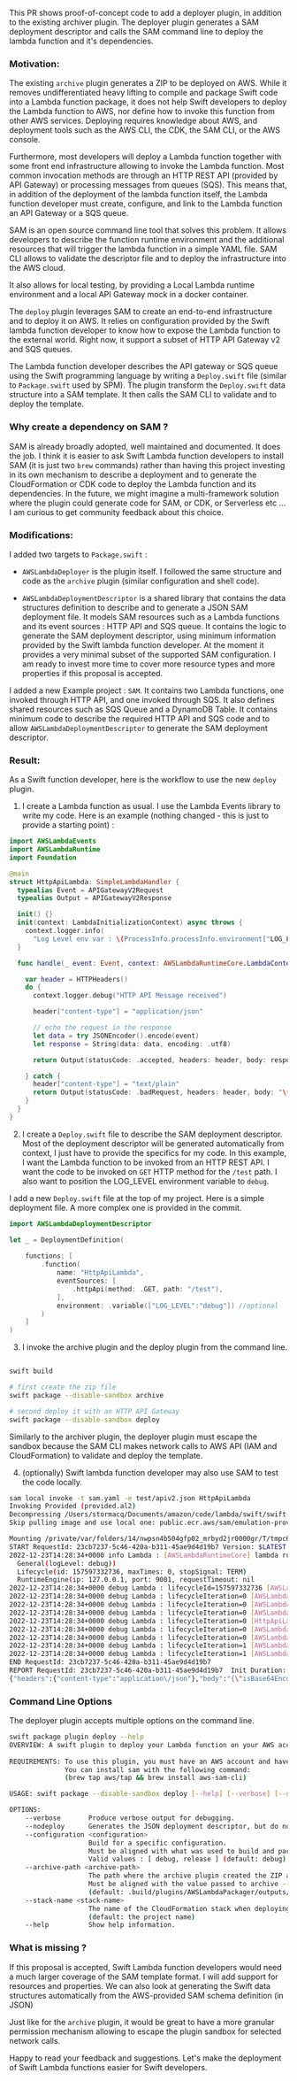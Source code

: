 This PR shows proof-of-concept code to add a deployer plugin, in addition to the existing archiver plugin. The deployer plugin generates a SAM deployment descriptor and calls the SAM command line to deploy the lambda function and it's dependencies.

### Motivation:

The existing `archive` plugin generates a ZIP to be deployed on AWS. While it removes undifferentiated heavy lifting to compile and package Swift code into a Lambda function package, it does not help Swift developers to deploy the Lambda function to AWS, nor define how to invoke this function from other AWS services.  Deploying requires knowledge about AWS, and deployment tools such as the AWS CLI, the CDK, the SAM CLI, or the AWS console.

Furthermore, most developers will deploy a Lambda function together with some front end infrastructure allowing to invoke the Lambda function. Most common invocation methods are through an HTTP REST API (provided by API Gateway) or processing messages from queues (SQS).  This means that, in addition of the deployment of the lambda function itself, the Lambda function developer must create, configure, and link to the Lambda function an API Gateway or a SQS queue.

SAM is an open source  command line tool that solves this problem. It allows developers to describe the function runtime environment and the additional resources that will trigger the lambda function in a simple YAML file.  SAM CLI allows to validate the descriptor file and to deploy the infrastructure into the AWS cloud.

It also allows for local testing, by providing a Local Lambda runtime environment and a local API Gateway mock in a docker container.

The `deploy` plugin leverages SAM to create an end-to-end infrastructure and to deploy it on AWS.  It relies on  configuration provided by the Swift lambda function developer to know how to expose the Lambda function to the external world. Right now, it support a subset of HTTP API Gateway v2 and SQS queues.

The Lambda function developer describes the API gateway or SQS queue using the Swift programming language by writing a `Deploy.swift` file (similar to `Package.swift` used by SPM).  The plugin transform the `Deploy.swift` data structure into a SAM template. It then calls the SAM CLI to validate and to deploy the template.

### Why create a dependency on SAM ?

SAM is already broadly adopted, well maintained and documented. It does the job.  I think it is easier to ask Swift Lambda function developers to install SAM (it is just two `brew` commands) rather than having this project investing in its own mechanism to describe a deployment and to generate the CloudFormation or CDK code to deploy the Lambda function and its dependencies. In the future, we might imagine a multi-framework solution where the plugin could generate code for SAM, or CDK, or Serverless etc ... I am curious to get community feedback about this choice.

### Modifications:

I added two targets to `Package.swift` : 

- `AWSLambdaDeployer` is the plugin itself. I followed the same structure and code as the `archive` plugin (similar configuration and shell code). 

- `AWSLambdaDeploymentDescriptor` is a shared library that contains the data structures definition to describe and to generate a JSON SAM deployment file. It models SAM resources such as a Lambda functions and its event sources : HTTP API and SQS queue. It contains the logic to generate the SAM deployment descriptor, using minimum information provided by the Swift lambda function developer. At the moment it provides a very minimal subset of the supported SAM configuration. I am ready to invest more time to cover more resource types and more properties if this proposal is accepted.

I added a new Example project : `SAM`. It contains two Lambda functions, one invoked through HTTP API, and one invoked through SQS.  It also defines shared resources such as SQS Queue and a DynamoDB Table. It contains minimum code to describe the required HTTP API and SQS code and to allow `AWSLambdaDeploymentDescriptor` to generate the SAM deployment descriptor. 

### Result:

As a Swift function developer, here is the workflow to use the new `deploy` plugin.

1. I create a Lambda function as usual.  I use the Lambda Events library to write my code. Here is an example (nothing changed -  this is just to provide a starting point) : 

```swift
import AWSLambdaEvents
import AWSLambdaRuntime
import Foundation

@main
struct HttpApiLambda: SimpleLambdaHandler {
  typealias Event = APIGatewayV2Request
  typealias Output = APIGatewayV2Response

  init() {}
  init(context: LambdaInitializationContext) async throws {
    context.logger.info(
      "Log Level env var : \(ProcessInfo.processInfo.environment["LOG_LEVEL"] ?? "info" )")
  }

  func handle(_ event: Event, context: AWSLambdaRuntimeCore.LambdaContext) async throws -> Output {

    var header = HTTPHeaders()
    do {
      context.logger.debug("HTTP API Message received")

      header["content-type"] = "application/json"

      // echo the request in the response
      let data = try JSONEncoder().encode(event)
      let response = String(data: data, encoding: .utf8)

      return Output(statusCode: .accepted, headers: header, body: response)

    } catch {
      header["content-type"] = "text/plain"
      return Output(statusCode: .badRequest, headers: header, body: "\(error.localizedDescription)")
    }
  }
}
```

2. I create a `Deploy.swift` file to describe the SAM deployment descriptor.  Most of the deployment descriptor will be generated automatically from context, I just have to provide the specifics for my code.  In this example, I want the Lambda function to be invoked from an HTTP REST API. I want the code to be invoked on `GET` HTTP method for the `/test` path. I also want to position the LOG_LEVEL environment variable to `debug`.

I add a new `Deploy.swift` file at the top of my project. Here is a simple deployment file. A more complex one is provided in the commit.

```swift
import AWSLambdaDeploymentDescriptor

let _ = DeploymentDefinition(
    
    functions: [        
        .function(
            name: "HttpApiLambda",
            eventSources: [
                .httpApi(method: .GET, path: "/test"),
            ],
            environment: .variable(["LOG_LEVEL":"debug"]) //optional
        )
    ]
)
```

3. I invoke the archive plugin and the deploy plugin from the command line.

```bash

swift build 

# first create the zip file
swift package --disable-sandbox archive

# second deploy it with an HTTP API Gateway
swift package --disable-sandbox deploy
```

Similarly to the archiver plugin, the deployer plugin must escape the sandbox because the SAM CLI makes network calls to AWS API (IAM and CloudFormation) to validate and deploy the template.

4. (optionally) Swift lambda function developer may also use SAM to test the code locally.

```bash
sam local invoke -t sam.yaml -e test/apiv2.json HttpApiLambda
Invoking Provided (provided.al2)
Decompressing /Users/stormacq/Documents/amazon/code/lambda/swift/swift-aws-lambda-runtime/Examples/SAM/.build/plugins/AWSLambdaPackager/outputs/AWSLambdaPackager/HttpApiLambda/HttpApiLambda.zip
Skip pulling image and use local one: public.ecr.aws/sam/emulation-provided.al2:rapid-1.67.0-arm64.

Mounting /private/var/folders/14/nwpsn4b504gfp02_mrbyd2jr0000gr/T/tmpc6ajvoxv as /var/task:ro,delegated inside runtime container
START RequestId: 23cb7237-5c46-420a-b311-45ae9d4d19b7 Version: $LATEST
2022-12-23T14:28:34+0000 info Lambda : [AWSLambdaRuntimeCore] lambda runtime starting with LambdaConfiguration
  General(logLevel: debug))
  Lifecycle(id: 157597332736, maxTimes: 0, stopSignal: TERM)
  RuntimeEngine(ip: 127.0.0.1, port: 9001, requestTimeout: nil
2022-12-23T14:28:34+0000 debug Lambda : lifecycleId=157597332736 [AWSLambdaRuntimeCore] initializing lambda
2022-12-23T14:28:34+0000 debug Lambda : lifecycleIteration=0 [AWSLambdaRuntimeCore] lambda invocation sequence starting
2022-12-23T14:28:34+0000 debug Lambda : lifecycleIteration=0 [AWSLambdaRuntimeCore] requesting work from lambda runtime engine using /2018-06-01/runtime/invocation/next
2022-12-23T14:28:34+0000 debug Lambda : lifecycleIteration=0 [AWSLambdaRuntimeCore] sending invocation to lambda handler
2022-12-23T14:28:34+0000 debug Lambda : lifecycleIteration=0 [HttpApiLambda] HTTP API Message received
2022-12-23T14:28:34+0000 debug Lambda : lifecycleIteration=0 [AWSLambdaRuntimeCore] reporting results to lambda runtime engine using /2018-06-01/runtime/invocation/23cb7237-5c46-420a-b311-45ae9d4d19b7/response
2022-12-23T14:28:34+0000 debug Lambda : lifecycleIteration=0 [AWSLambdaRuntimeCore] lambda invocation sequence completed successfully
2022-12-23T14:28:34+0000 debug Lambda : lifecycleIteration=1 [AWSLambdaRuntimeCore] lambda invocation sequence starting
2022-12-23T14:28:34+0000 debug Lambda : lifecycleIteration=1 [AWSLambdaRuntimeCore] requesting work from lambda runtime engine using /2018-06-01/runtime/invocation/next
END RequestId: 23cb7237-5c46-420a-b311-45ae9d4d19b7
REPORT RequestId: 23cb7237-5c46-420a-b311-45ae9d4d19b7  Init Duration: 0.44 ms  Duration: 115.33 ms     Billed Duration: 116 ms Memory Size: 128 MB       Max Memory Used: 128 MB
{"headers":{"content-type":"application\/json"},"body":"{\"isBase64Encoded\":false,\"headers\":{\"x-forwarded-for\":\"90.103.90.59\",\"sec-fetch-site\":\"none\",\"x-amzn-trace-id\":\"Root=1-63a29de7-371407804cbdf89323be4902\",\"content-length\":\"0\",\"host\":\"x6v980zzkh.execute-api.eu-central-1.amazonaws.com\",\"x-forwarded-port\":\"443\",\"accept\":\"text\\\/html,application\\\/xhtml+xml,application\\\/xml;q=0.9,image\\\/avif,image\\\/webp,*\\\/*;q=0.8\",\"sec-fetch-user\":\"?1\",\"user-agent\":\"Mozilla\\\/5.0 (Macintosh; Intel Mac OS X 10.15; rv:108.0) Gecko\\\/20100101 Firefox\\\/108.0\",\"accept-language\":\"en-US,en;q=0.8,fr-FR;q=0.5,fr;q=0.3\",\"sec-fetch-dest\":\"document\",\"dnt\":\"1\",\"sec-fetch-mode\":\"navigate\",\"x-forwarded-proto\":\"https\",\"accept-encoding\":\"gzip, deflate, br\",\"upgrade-insecure-requests\":\"1\"},\"version\":\"2.0\",\"queryStringParameters\":{\"arg1\":\"value1\",\"arg2\":\"value2\"},\"routeKey\":\"$default\",\"requestContext\":{\"domainPrefix\":\"x6v980zzkh\",\"stage\":\"$default\",\"timeEpoch\":1671601639995,\"apiId\":\"x6v980zzkh\",\"http\":{\"protocol\":\"HTTP\\\/1.1\",\"sourceIp\":\"90.103.90.59\",\"method\":\"GET\",\"userAgent\":\"Mozilla\\\/5.0 (Macintosh; Intel Mac OS X 10.15; rv:108.0) Gecko\\\/20100101 Firefox\\\/108.0\",\"path\":\"\\\/test\"},\"time\":\"21\\\/Dec\\\/2022:05:47:19 +0000\",\"domainName\":\"x6v980zzkh.execute-api.eu-central-1.amazonaws.com\",\"requestId\":\"de2cRil5liAEM5Q=\",\"accountId\":\"486652066693\"},\"rawQueryString\":\"arg1=value1&arg2=value2\",\"rawPath\":\"\\\/test\"}","statusCode":202}% 
```

### Command Line Options

The deployer plugin accepts multiple options on the command line.

```bash
swift package plugin deploy --help
OVERVIEW: A swift plugin to deploy your Lambda function on your AWS account.
          
REQUIREMENTS: To use this plugin, you must have an AWS account and have `sam` installed.
              You can install sam with the following command:
              (brew tap aws/tap && brew install aws-sam-cli)

USAGE: swift package --disable-sandbox deploy [--help] [--verbose] [--nodeploy] [--configuration <configuration>] [--archive-path <archive_path>] [--stack-name <stack-name>]

OPTIONS:
    --verbose       Produce verbose output for debugging.
    --nodeploy      Generates the JSON deployment descriptor, but do not deploy.
    --configuration <configuration>
                    Build for a specific configuration.
                    Must be aligned with what was used to build and package.
                    Valid values : [ debug, release ] (default: debug)
    --archive-path <archive-path>
                    The path where the archive plugin created the ZIP archive.
                    Must be aligned with the value passed to archive --output-path.
                    (default: .build/plugins/AWSLambdaPackager/outputs/AWSLambdaPackager)
    --stack-name <stack-name>
                    The name of the CloudFormation stack when deploying.
                    (default: the project name)
    --help          Show help information.
```


### What is missing ?

If this proposal is accepted, Swift Lambda function developers would need a much larger coverage of the SAM template format. I will add support for resources and properties. We can also look at generating the Swift data structures automatically from the AWS-provided SAM schema definition (in JSON)

Just like for the `archive` plugin, it would be great to have a more granular permission mechanism allowing to escape the plugin sandbox for selected network calls.

Happy to read your feedback and suggestions. Let's make the deployment of Swift Lambda functions easier for Swift developers.
